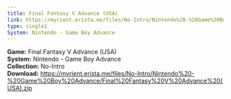 ```yaml
---
title: Final Fantasy V Advance (USA)
link: https://myrient.erista.me/files/No-Intro/Nintendo%20-%20Game%20Boy%20Advance/Final%20Fantasy%20V%20Advance%20(USA).zip
type: single1
System: Nintendo - Game Boy Advance
---
```

<b>Game:</b> Final Fantasy V Advance (USA)<br>
<b>System:</b> Nintendo - Game Boy Advance<br>
<b>Collection:</b> No-Intro<br>
<b>Download:</b> https://myrient.erista.me/files/No-Intro/Nintendo%20-%20Game%20Boy%20Advance/Final%20Fantasy%20V%20Advance%20(USA).zip